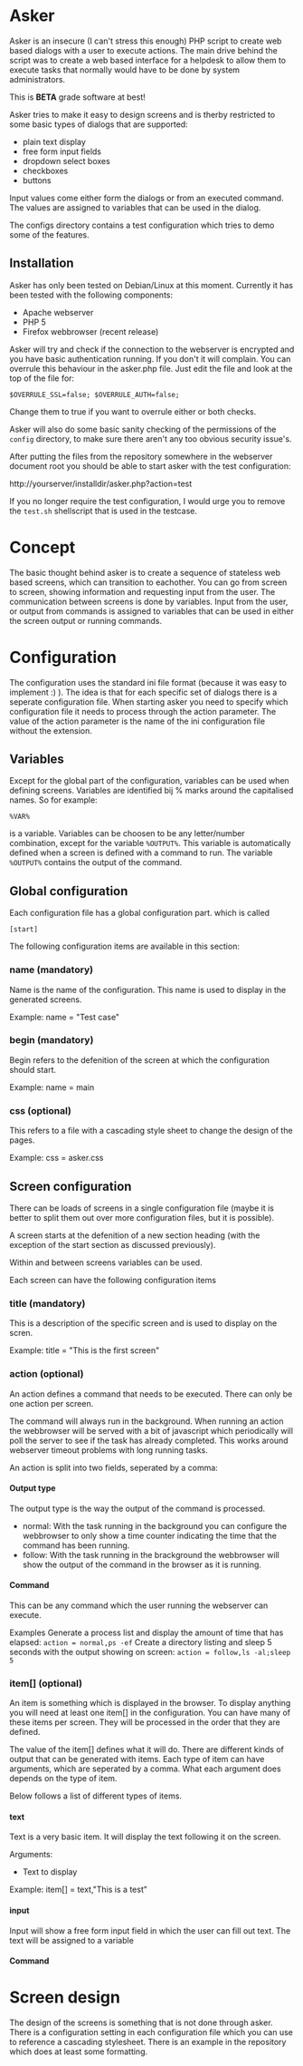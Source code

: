 # Asker

Asker is an insecure (I can't stress this enough) PHP script to create web based dialogs with a user to execute actions. The main drive behind the script was to create a web based interface for a helpdesk to allow them to execute tasks that normally would have to be done by system administrators.

This is **BETA** grade software at best!

Asker tries to make it easy to design screens and is therby restricted to some basic types of dialogs that are supported:

- plain text display
- free form input fields
- dropdown select boxes
- checkboxes
- buttons

Input values come either form the dialogs or from an executed command. The values are assigned to variables that can be used in the dialog.

The configs directory contains a test configuration which tries to demo some of the features.

## Installation

Asker has only been tested on Debian/Linux at this moment. Currently it has been tested with the following components:

- Apache webserver
- PHP 5
- Firefox webbrowser (recent release)

Asker will try and check if the connection to the webserver is encrypted and you have basic authentication running. If you don't it will complain. You can overrule this behaviour in the asker.php file. Just edit the file and look at the top of the file for:

`
$OVERRULE_SSL=false;
$OVERRULE_AUTH=false;
`

Change them to true if you want to overrule either or both checks.

Asker will also do some basic sanity checking of the permissions of the `config` directory, to make sure there aren't any too obvious security issue's.

After putting the files from the repository somewhere in the webserver document
root you should be able to start asker with the test configuration:

http://yourserver/installdir/asker.php?action=test

If you no longer require the test configuration, I would urge you to remove the `test.sh` shellscript that is used in the testcase.

# Concept

The basic thought behind asker is to create a sequence of stateless web based screens, which can transition to eachother. You can go from screen to screen, showing information and requesting input from the user. The communication between screens is done by variables. Input from the user, or output from commands is assigned to variables that can be used in either the screen output or running commands.

# Configuration

The configuration uses the standard ini file format (because it was easy to implement :) ). The idea is that for each specific set of dialogs there is a seperate configuration file. When starting asker you need to specify which configuration file it needs to process through the action parameter. The value of the action parameter is the name of the ini configuration file without the extension.

## Variables

Except for the global part of the configuration, variables can be used when defining screens. Variables are identified bij % marks around the capitalised names. So for example:

`%VAR%`

is a variable. Variables can be choosen to be any letter/number combination, except for the variable `%OUTPUT%`. This variable is automatically defined when a screen is defined with a command to run. The variable `%OUTPUT%` contains the output of the command.

## Global configuration

Each configuration file has a global configuration part. which is called

`[start]`

The following configuration items are available in this section:

### name (mandatory)

Name is the name of the configuration. This name is used to display in the generated screens.

Example: name = "Test case"

### begin (mandatory)

Begin refers to the defenition of the screen at which the configuration should start.

Example: name = main

### css (optional)

This refers to a file with a cascading style sheet to change the design of the pages.

Example: css = asker.css

## Screen configuration

There can be loads of screens in a single configuration file (maybe it is better to split them out over more configuration files, but it is possible).

A screen starts at the defenition of a new section heading (with the exception of the start section as discussed previously).

Within and between screens variables can be used.

Each screen can have the following configuration items

### title (mandatory)

This is a description of the specific screen and is used to display on the scren.

Example: title = "This is the first screen"

### action (optional)

An action defines a command that needs to be executed. There can only be one action per screen.

The command will always run in the background. When running an action the webbrowser will be served with a bit of javascript which periodically will poll the server to see if the task has already completed. This works around webserver timeout problems with long running tasks.

An action is split into two fields, seperated by a comma:

#### Output type

The output type is the way the output of the command is processed. 

- normal: With the task running in the background you can configure the webbrowser to only show a time counter indicating the time that the command has been running.
- follow: With the task running in the brackground the webbrowser will show the output of the command in the browser as it is running.

#### Command

This can be any command which the user running the webserver can execute.

Examples
Generate a process list and display the amount of time that has elapsed:
`action = normal,ps -ef`
Create a directory listing and sleep 5 seconds with the output showing on screen:
`action = follow,ls -al;sleep 5`

### item[] (optional)

An item is something which is displayed in the browser. To display anything you will need at least one item[] in the configuration. You can have many of these items per screen. They will be processed in the order that they are defined.

The value of the item[] defines what it will do. There are different kinds of output that can be generated with items.  Each type of item can have arguments, which are seperated by a comma. What each argument does depends on the type of item.

Below follows a list of different types of items.

#### text

Text is a very basic item. It will display the text following it on the screen.

Arguments:
- Text to display

Example: item[] = text,"This is a test"

#### input

Input will show a free form input field in which the user can fill out text. The text will be assigned to a variable



#### Command

# Screen design

The design of the screens is something that is not done through asker. There is a configuration setting in each configuration file which you can use to reference a cascading stylesheet. There is an example in the repository which does at least some formatting.

